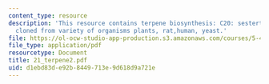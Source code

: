 ```yaml
---
content_type: resource
description: 'This resource contains terpene biosynthesis: C20: sesterterpenes, and
  cloned from variety of organisms plants, rat,human, yeast.'
file: https://ol-ocw-studio-app-production.s3.amazonaws.com/courses/5-451-chemistry-of-biomolecules-i-fall-2005/d1ebd83de92b8449713e9d618d9a721e_21_terpene2.pdf
file_type: application/pdf
resourcetype: Document
title: 21_terpene2.pdf
uid: d1ebd83d-e92b-8449-713e-9d618d9a721e
---
```

